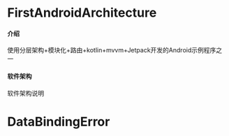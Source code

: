 # FirstAndroidArchitecture

#### 介绍
使用分层架构+模块化+路由+kotlin+mvvm+Jetpack开发的Android示例程序之一

#### 软件架构
软件架构说明
# DataBindingError
